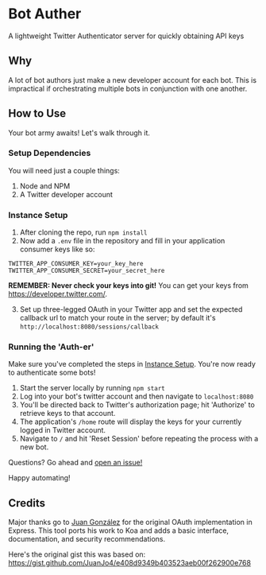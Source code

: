 # Bot Auther
A lightweight Twitter Authenticator server for quickly obtaining API keys

## Why
A lot of bot authors just make a new developer account for each bot. This is impractical if orchestrating multiple bots in conjunction with one another.

## How to Use
Your bot army awaits! Let's walk through it.

### Setup Dependencies
You will need just a couple things:
1. Node and NPM
2. A Twitter developer account

### Instance Setup
1. After cloning the repo, run `npm install`
2. Now add a `.env` file in the repository and fill in your application consumer keys like so:
```env
TWITTER_APP_CONSUMER_KEY=your_key_here
TWITTER_APP_CONSUMER_SECRET=your_secret_here
```

**REMEMBER: Never check your keys into git!** You can get your keys from https://developer.twitter.com/.

3. Set up three-legged OAuth in your Twitter app and set the expected callback url to match your route in the server; by default it's `http://localhost:8080/sessions/callback`

### Running the 'Auth-er'
Make sure you've completed the steps in [Instance Setup](#instance-setup). You're now ready to authenticate some bots!

1. Start the server locally by running `npm start`
2. Log into your bot's twitter account and then navigate to `localhost:8080`
3. You'll be directed back to Twitter's authorization page; hit 'Authorize' to retrieve keys to that account.
4. The application's `/home` route will display the keys for your currently logged in Twitter account.
5. Navigate to `/` and hit 'Reset Session' before repeating the process with a new bot.

Questions? Go ahead and [open an issue!](https://github.com/thomasmost/bot_auther/issues/new)

Happy automating!

## Credits

Major thanks go to [Juan González](https://gist.github.com/JuanJo4) for the original OAuth implementation in Express. This tool ports his work to Koa and adds a basic interface, documentation, and security recommendations.

Here's the original gist this was based on: https://gist.github.com/JuanJo4/e408d9349b403523aeb00f262900e768
